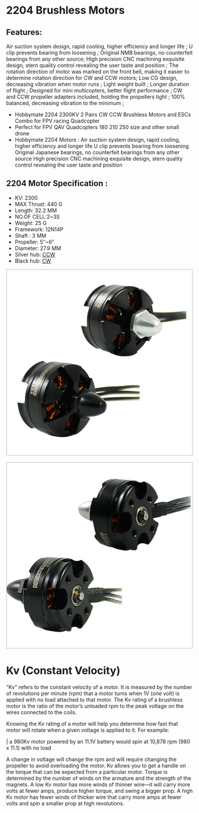 # 2204 Brushless Motors

## Features:

Air suction system design, rapid cooling, higher efficiency and longer life ; U clip prevents bearing from loosening ;
Original NMB bearings, no counterfeit bearings from any other source;
High precision CNC machining exquisite design, stern quality control revealing the user taste and position ;
The rotation direction of motor was marked on the front bell, making it easier to determine rotation direction for CW and CCW motors;
Low CG design, decreasing vibration when motor runs  ;  Light weight built ;
Longer duration of flight ; Designed for mini multicopters, better flight performance ;
CW and CCW propeller adapters included, holding the propellers tight ;
100% balanced, decreasing vibration to the minimum ;

- Hobbymate 2204 2300KV 2 Pairs CW CCW Brushless Motors and ESCs Combo for FPV racing Quadcopter
- Perfect for FPV QAV Quadcopters 180 210 250 size and other small drone
- Hobbymate 2204 Motors : Air suction system design, rapid cooling, higher efficiency and longer life U clip prevents bearing from loosening Original Japanese bearings, no counterfeit bearings from any other source High precision CNC machining exquisite design, stern quality control revealing the user taste and position

## 2204 Motor Specification :

- KV: 2300
- MAX Thrust: 440 G        
- Length: 32.2 MM
- NO.OF CELL:2~3S        
- Weight: 25 G
- Framework: 12N14P     
- Shaft : 3 MM
- Propeller: 5″~6″             
- Diameter: 27.9 MM
- Silver hub: [CCW](https://hobbymatehobby.com/product/2204-2300kv-cw-brushless-motor-2204ccw-w/)
- Black hub: [CW](https://hobbymatehobby.com/product/2204-2300kv-ccw-brushless-motor-2204ccw-b/)

![](pics/2204-front.jpg)

![](pics/2204-back.jpg)

# Kv (Constant Velocity)

“Kv” refers to the constant velocity of a motor. It is measured by the number
of revolutions per minute (rpm) that a motor turns when 1V (one volt) is
applied with no load attached to that motor. The Kv rating of a brushless motor
is the ratio of the motor’s unloaded rpm to the peak voltage on the wires
connected to the coils.

Knowing the Kv rating of a motor will help you determine how fast that motor will rotate when a given voltage is applied to it. For example:

| a 980Kv motor powered by an 11.1V battery would spin at 10,878 rpm (980 x 11.1) with no load

A change in voltage will change the rpm and will require changing the propeller to avoid overloading the motor. Kv allows you to get a handle on the torque that can be expected from a particular motor. Torque is determined by the number of winds on the armature and the strength of the magnets. A low Kv motor has more winds of thinner wire—it will carry more volts at fewer amps, produce higher torque, and swing a bigger prop. A high Kv motor has fewer winds of thicker wire that carry more amps at fewer volts and spin a smaller prop at high revolutions.
